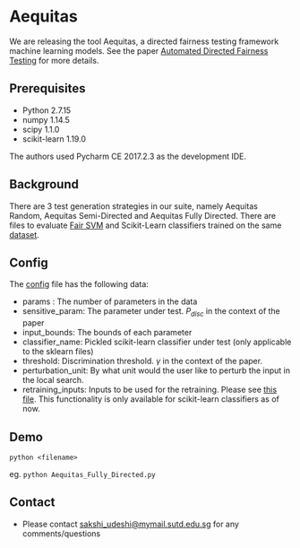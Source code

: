 # Aequitas

We are releasing the tool Aequitas, a directed fairness testing framework machine learning models. See the paper [Automated Directed Fairness Testing](https://arxiv.org/abs/1807.00468) for more details.



## Prerequisites

* Python 2.7.15
* numpy 1.14.5
* scipy 1.1.0
* scikit-learn 1.19.0

The authors used Pycharm CE 2017.2.3 as the development IDE.

## Background
There are 3 test generation strategies in our suite, namely Aequitas Random, Aequitas Semi-Directed and Aequitas Fully Directed. There are files to evaluate [Fair SVM](https://github.com/mbilalzafar/fair-classification) and Scikit-Learn classifiers trained on the same [dataset](http://archive.ics.uci.edu/ml/datasets/Adult).

## Config
The [config](config.py) file has the following data:

* params : The number of parameters in the data
* sensitive_param: The parameter under test. $P_{disc}$ in the context of the paper
* input_bounds: The bounds of each parameter
* classifier_name: Pickled scikit-learn classifier under test (only applicable to the sklearn files)
* threshold: Discrimination threshold. $\gamma$ in the context of the paper.
* perturbation_unit: By what unit would the user like to perturb the input in the local search.
* retraining_inputs: Inputs to be used for the retraining. Please see [this file](Retrain_Example_File.txt). This functionality is only available for scikit-learn classifiers as of now.

## Demo
`python <filename>`

eg. `python Aequitas_Fully_Directed.py`

## Contact
* Please contact sakshi_udeshi@mymail.sutd.edu.sg for any comments/questions



